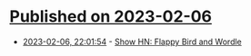 # [Published on 2023-02-06](index.md)

* [2023-02-06, 22:01:54](https://news.ycombinator.com/item?id=34685086) - [Show HN: Flappy Bird and Wordle](https://flappybirdle.com/)
